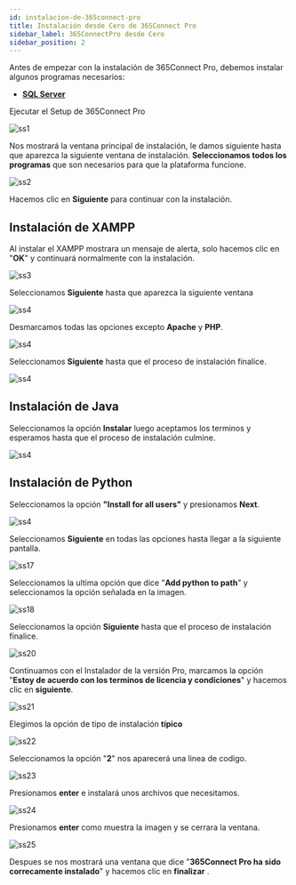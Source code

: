 ```yaml
---
id: instalacion-de-365connect-pro
title: Instalación desde Cero de 365Connect Pro
sidebar_label: 365ConnectPro desde Cero
sidebar_position: 2
---
```


Antes de empezar con la instalación de 365Connect Pro, debemos instalar algunos programas necesarios:

- [**SQL Server**](https://drive.google.com/open?id=0Bzx63q3PmThkMkU5bGRYS3Y1bzg)

Ejecutar el Setup de 365Connect Pro

![ss1](./img/Install_Config/Install/365_1.png "ss1")

Nos mostrará la ventana principal de instalación, le damos siguiente hasta que aparezca la siguiente ventana de instalación. **Seleccionamos todos los programas** que son necesarios para que la plataforma funcione.

![ss2](./img/Install_Config/Install/365_2.png "ss2")

Hacemos clic en **Siguiente** para continuar con la instalación.

## **Instalación de XAMPP**

Al instalar el XAMPP mostrara un mensaje de alerta, solo hacemos clic en "**OK**" y continuará normalmente con la instalación.

![ss3](./img/Install_Config/Install/365_3.png "ss3")

Seleccionamos **Siguiente** hasta que aparezca la siguiente ventana

![ss4](./img/Install_Config/Install/365_4.png "ss4")

Desmarcamos todas las opciones excepto **Apache** y **PHP**.

![ss4](./img/Install_Config/Install/365_5.png "ss4")

Seleccionamos **Siguiente** hasta que el proceso de instalación finalice.

![ss4](./img/Install_Config/Install/365_9.png "ss4")

## **Instalación de Java**

Seleccionamos la opción **Instalar** luego aceptamos los terminos y esperamos hasta que el proceso de instalación culmine.

![ss4](./img/Install_Config/Install/365_11.png "ss4")

## **Instalación de Python**

Seleccionamos la opción **"Install for all users"** y presionamos **Next**.

![ss4](./img/Install_Config/Install/365_16.png "ss4")

Seleccionamos **Siguiente** en todas las opciones hasta llegar a la siguiente pantalla.

![ss17](./img/Install_Config/Install/365_17.png "ss17")

Seleccionamos la ultima opción que dice "**Add python to path**" y seleccionamos la opción
señalada en la imagen.

![ss18](./img/Install_Config/Install/365_18.png "ss18")

Seleccionamos la opción **Siguiente** hasta que el proceso de instalación finalice.

![ss20](./img/Install_Config/Install/365_20.png "ss20")

Continuamos con el Instalador de la versión Pro, marcamos la opción "**Estoy de acuerdo con los terminos de licencia y condiciones**" y hacemos clic en **siguiente**.

![ss21](./img/Install_Config/Install/365_21.png "ss21")

Elegimos la opción de tipo de instalación **típico**

![ss22](./img/Install_Config/Install/365_22.png "ss22")

Seleccionamos la opción "**2**" nos aparecerá una linea de codigo.

![ss23](./img/Install_Config/Install/365_23.png "ss23")

Presionamos **enter** e instalará unos archivos que necesitamos.

![ss24](./img/Install_Config/Install/365_24.jpg "ss24")

Presionamos **enter** como muestra la imagen y se cerrara la ventana.

![ss25](./img/Install_Config/Install/365_25.jpg "ss25")

Despues se nos mostrará una ventana que dice "**365Connect Pro ha sido correcamente instalado**" y hacemos clic en **finalizar** .
